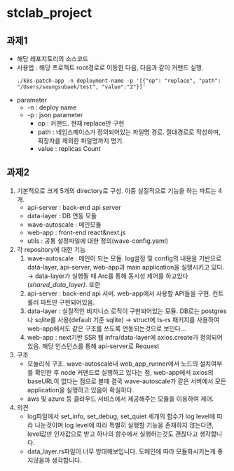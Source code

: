 # stclab_project

## 과제1

- 해당 레포지토리의 소스코드
- 사용법 : 해당 프로젝트 root경로로 이동한 다음, 다음과 같이 커맨드 실행.
  ```
  ./k8s-patch-app -n deployment-name -p '[{"op": "replace", "path": "/Users/seungsubaek/test", "value":"2"}]'
  ```
- parameter
  - -n : deploy name
  - -p : json parameter
    - op : 커맨드. 현재 replace만 구현
    - path : 네임스페이스가 정의되어있는 파일명 경로. 절대경로로 작성하며, 확장자를 제외한 파일명까지 명기.
    - value : replicas Count

## 과제2

1. 기본적으로 크게 5개의 directory로 구성.
   이중 실질적으로 기능을 하는 파트는 4개.
   - api-server : back-end api server
   - data-layer : DB 연동 모듈
   - wave-autoscale : 메인모듈
   - web-app : front-end react&next.js
   - utils : 공통 설정파일에 대한 정의(wave-config.yaml)
2. 각 repository에 대한 기능
   1. wave-autoscale : 메인이 되는 모듈. log설정 및 config의 내용을 기반으로 data-layer, api-server, web-app과 main application을 실행시키고 있다.
      → data-layer가 실행될 때 Arc를 통해 동시성 제어를 하고있다(_shared_data_layer)_. 또한
   2. api-server : back-end api 서버. web-app에서 사용할 API들을 구현.
      컨트롤러 파트만 구현되어있음.
   3. data-layer : 실질적인 비지니스 로직이 구현되어있는 모듈. DB로는 postgres나 sqlite를 사용(default 기준 sqlite)
      → struct에 ts-rs 패키지를 사용하여 web-app에서도 같은 구조를 쓰도록 연동되는것으로 보인다…
   4. web-app : next기반 SSR 웹
      infra/data-layer에 axios.create가 정의되어있음. 해당 인스턴스를 통해 api-server로 Request
3. 구조
   - 모놀리식 구조. wave-autoscale내 web_app_runner에서 노드의 설치여부를 확인한 후 node 커맨드로 실행하고 있다는 점, web-app에서 axios의 baseURL이 없다는 점으로 볼때 결국 wave-autoscale가 같은 서버에서 모든 application을 실행하고 있음이 확실하다.
   - aws 및 azure 등 클라우드 서비스에서 제공해주는 모듈을 이용하여 제어.
4. 의견
   - log파일에서 set_info, set_debug, set_quiet 세개의 함수가 log level에 따라 나눈것이며 log level에 따라 특별히 실행할 기능을 존재하지 않는다면, level값만 인자값으로 받고 하나의 함수에서 실행하는것도 괜찮다고 생각합니다.
   - data_layer.rs파일이 너무 방대해보입니다. 도메인에 따라 모듈화시키는게 좋지않을까 생각합니다.
